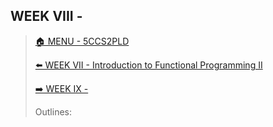 ## WEEK VIII - 

>[🏠 MENU - 5CCS2PLD](year2/5ccs2pld.md)
>
>[⬅️ WEEK VII - Introduction to Functional Programming II](year2/5ccs2pld/w7.md)
>
>[➡️ WEEK IX - ](year2/5ccs2pld/w8.md)
>
>Outlines:
>
>